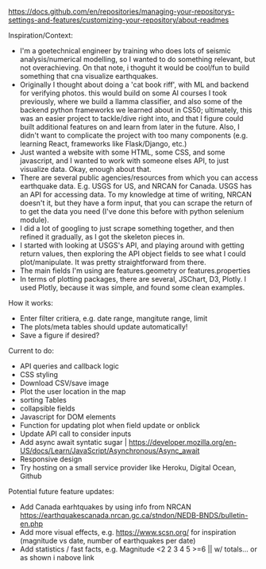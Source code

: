 https://docs.github.com/en/repositories/managing-your-repositorys-settings-and-features/customizing-your-repository/about-readmes


Inspiration/Context:

* I'm a goetechnical engineer by training who does lots of seismic analysis/numerical modelling, so I wanted to do something relevant, but not overachieving. On that note, i thoguht it would be cool/fun to build something that cna visualize earthquakes. 
* Originally I thought about doing a 'cat book riff', with ML and backend for verifying photos. this would build on some AI courses I took previously, where we build a llamma classifier, and also some of the backend python frameworks we learned about in CS50; ultimately, this was an easier project to tackle/dive right into, and that I figure could built additional features on and learn from later in the future. Also, I didn't want to complicate the project with too many components (e.g. learning React, frameworks like Flask/Django, etc.)
* Just wanted a website with some HTML, some CSS, and some javascript, and I wanted to work with someone elses API, to just visualize data. Okay, enough about that.
* There are several public agencies/resources from which you can access earthquake data. E.g. USGS for US, and NRCAN for Canada. USGS has an API for accessing data. To my knowledge at time of writing, NRCAN doesn't it, but they have a form input, that you can scrape the return of to get the data you need (I've done this before with python selenium module).
* I did a lot of googling to just scrape something together, and then refined it gradually, as I got the skeleton pieces in. 
* I started with looking at USGS's API, and playing around with getting return values, then exploring the API object fields to see what I could plot/manipulate. It was pretty straightforward from there. 
* The main fields I'm using are features.geometry or features.properties
* In terms of plotting packages, there are several, JSChart, D3, Plotly. I used Plotly, because it was simple, and found some clean examples. 


How it works:

* Enter filter critiera, e.g. date range, mangitute range, limit
* The plots/meta tables should update automatically!
* Save a figure if desired?


Current to do:

* API queries and callback logic
* CSS styling
* Download CSV/save image
* Plot the user location in the map
* sorting Tables
* collapsible fields
* Javascript for DOM elements
* Function for updating plot when field update or onblick
* Update API call to consider inputs
* Add async await syntatic sugar | https://developer.mozilla.org/en-US/docs/Learn/JavaScript/Asynchronous/Async_await
* Responsive design
* Try hosting on a small service provider like Heroku, Digital Ocean, Github


Potential future feature updates:

* Add Canada earhtquakes by using info from NRCAN https://earthquakescanada.nrcan.gc.ca/stndon/NEDB-BNDS/bulletin-en.php
* Add more visual effects, e.g. https://www.scsn.org/ for inspiration (magnitude vs date, number of earthquakes per date)
* Add statistics / fast facts, e.g. Magnitude <2 2 3 4 5 >=6 || w/ totals... or as shown i nabove link



